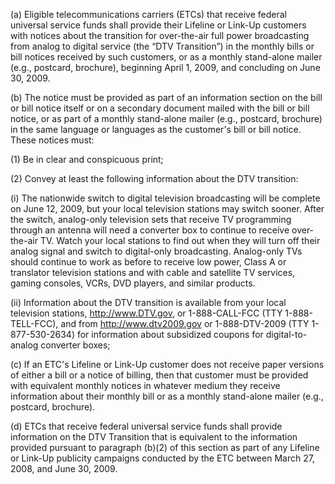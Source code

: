 (a) Eligible telecommunications carriers (ETCs) that receive federal universal service funds shall provide their Lifeline or Link-Up customers with notices about the transition for over-the-air full power broadcasting from analog to digital service (the “DTV Transition”) in the monthly bills or bill notices received by such customers, or as a monthly stand-alone mailer (e.g., postcard, brochure), beginning April 1, 2009, and concluding on June 30, 2009.

(b) The notice must be provided as part of an information section on the bill or bill notice itself or on a secondary document mailed with the bill or bill notice, or as part of a monthly stand-alone mailer (e.g., postcard, brochure) in the same language or languages as the customer's bill or bill notice. These notices must:

(1) Be in clear and conspicuous print;

(2) Convey at least the following information about the DTV transition:

(i) The nationwide switch to digital television broadcasting will be complete on June 12, 2009, but your local television stations may switch sooner. After the switch, analog-only television sets that receive TV programming through an antenna will need a converter box to continue to receive over-the-air TV. Watch your local stations to find out when they will turn off their analog signal and switch to digital-only broadcasting. Analog-only TVs should continue to work as before to receive low power, Class A or translator television stations and with cable and satellite TV services, gaming consoles, VCRs, DVD players, and similar products.

(ii) Information about the DTV transition is available from your local television stations, http://www.DTV.gov, or 1-888-CALL-FCC (TTY 1-888-TELL-FCC), and from http://www.dtv2009.gov or 1-888-DTV-2009 (TTY 1-877-530-2634) for information about subsidized coupons for digital-to-analog converter boxes;

(c) If an ETC's Lifeline or Link-Up customer does not receive paper versions of either a bill or a notice of billing, then that customer must be provided with equivalent monthly notices in whatever medium they receive information about their monthly bill or as a monthly stand-alone mailer (e.g., postcard, brochure).

(d) ETCs that receive federal universal service funds shall provide information on the DTV Transition that is equivalent to the information provided pursuant to paragraph (b)(2) of this section as part of any Lifeline or Link-Up publicity campaigns conducted by the ETC between March 27, 2008, and June 30, 2009.

